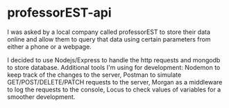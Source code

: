 # professorEST-api

I was asked by a local company called professorEST to store their data online and allow them to query that data using certain parameters from either a phone or a webpage.

I decided to use Nodejs/Express to handle the http requests and mongodb to store database.
Additional tools I'm using for development: Nodemon to keep track of the changes to the server, Postman to simulate GET/POST/DELETE/PATCH requests to the server, Morgan as a middleware to log the requests to the console, Locus to check values of variables for a smoother development.
